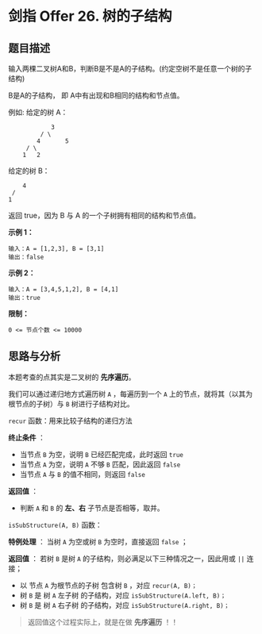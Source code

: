 # 剑指 Offer 26. 树的子结构

## 题目描述

输入两棵二叉树A和B，判断B是不是A的子结构。(约定空树不是任意一个树的子结构)

B是A的子结构， 即 A中有出现和B相同的结构和节点值。

例如:
给定的树 A：

```
			3
		 / \
		4		5
	 / \		 
	1   2
```

给定的树 B：

```
	4
 /
1
```

返回 true，因为 B 与 A 的一个子树拥有相同的结构和节点值。

**示例 1：**

```
输入：A = [1,2,3], B = [3,1]
输出：false
```

**示例 2：**

```
输入：A = [3,4,5,1,2], B = [4,1]
输出：true
```

**限制：**

```
0 <= 节点个数 <= 10000
```

## 思路与分析

本题考查的点其实是二叉树的 **先序遍历**。

我们可以通过递归地方式遍历树 `A` ，每遍历到一个 `A` 上的节点，就将其（以其为根节点的子树）与 `B` 树进行子结构对比。

`recur` 函数：用来比较子结构的递归方法

**终止条件** ：

- 当节点 `B` 为空，说明 `B` 已经匹配完成，此时返回 `true`
- 当节点 `A` 为空，说明 `A` 不够 `B` 匹配，因此返回 `false`
- 当节点 `A` 与 `B` 的值不相同，则返回 `false`

**返回值** ：

- 判断 `A` 和 `B` 的 **左、右** 子节点是否相等，取并。

`isSubStructure(A, B)` 函数：

**特例处理** ： 当树 `A`  为空或树 `B` 为空时，直接返回 `false` ；

**返回值** ： 若树 `B` 是树 `A` 的子结构，则必满足以下三种情况之一，因此用或 `||` 连接；

- 以 节点 `A` 为根节点的子树 包含树 `B` ，对应 `recur(A, B)；`
- 树 `B` 是 树 `A` 左子树 的子结构，对应 `isSubStructure(A.left, B)；`
- 树 `B` 是 树 `A` 右子树 的子结构，对应 `isSubStructure(A.right, B)；`

> 返回值这个过程实际上，就是在做 **先序遍历** ！！